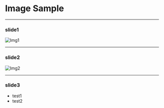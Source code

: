 # Image Sample

----

### slide1
![Img1](langs.jpeg "Sample2")

----

### slide2

![Img2](langs2.jpg "Sample3")


----
### slide3

- test1
- test2
